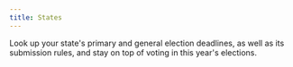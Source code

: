 ```yaml
---
title: States
---
```

Look up your state's primary and general election deadlines, as well as its submission rules, and stay on top of voting in this year's elections.
